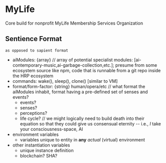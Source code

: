 # MyLife
Core build for nonprofit MyLife Membership Services Organization

## Sentience Format
 `as opposed to sapient format`

- aiModules: {array}  //  array of potential specialist modules: [ai-contemporary-music,ai-garbage-collection,etc.]; presume from some ecosystem source like npm, code that is runnable from a git repo inside the HRP ecosystem
- commands: wake(), sleep(), clone() [similar to VM]
- format/form-factor: {string} human/opera/etc  //  what format the aiModules inhabit, format having a pre-defined set of senses and events?
  - events?
  - senses?
  - perceptions?
  - life cycle? //  we might logically need to build death into their equation so that they could give us consensual eternity -- i.e., *I* take your consciousness-space, AI
- environment variables
  - variables unique to entity in **any** *actual* (virtual) environment
- other instantiation variables
  - unique instance definition
  - blockchain? SHA?
